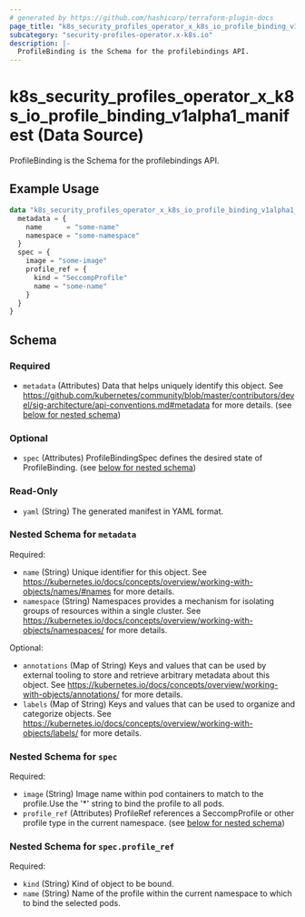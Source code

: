 ```yaml
---
# generated by https://github.com/hashicorp/terraform-plugin-docs
page_title: "k8s_security_profiles_operator_x_k8s_io_profile_binding_v1alpha1_manifest Data Source - terraform-provider-k8s"
subcategory: "security-profiles-operator.x-k8s.io"
description: |-
  ProfileBinding is the Schema for the profilebindings API.
---
```


# k8s_security_profiles_operator_x_k8s_io_profile_binding_v1alpha1_manifest (Data Source)

ProfileBinding is the Schema for the profilebindings API.

## Example Usage

```terraform
data "k8s_security_profiles_operator_x_k8s_io_profile_binding_v1alpha1_manifest" "example" {
  metadata = {
    name      = "some-name"
    namespace = "some-namespace"
  }
  spec = {
    image = "some-image"
    profile_ref = {
      kind = "SeccompProfile"
      name = "some-name"
    }
  }
}
```

<!-- schema generated by tfplugindocs -->
## Schema

### Required

- `metadata` (Attributes) Data that helps uniquely identify this object. See https://github.com/kubernetes/community/blob/master/contributors/devel/sig-architecture/api-conventions.md#metadata for more details. (see [below for nested schema](#nestedatt--metadata))

### Optional

- `spec` (Attributes) ProfileBindingSpec defines the desired state of ProfileBinding. (see [below for nested schema](#nestedatt--spec))

### Read-Only

- `yaml` (String) The generated manifest in YAML format.

<a id="nestedatt--metadata"></a>
### Nested Schema for `metadata`

Required:

- `name` (String) Unique identifier for this object. See https://kubernetes.io/docs/concepts/overview/working-with-objects/names/#names for more details.
- `namespace` (String) Namespaces provides a mechanism for isolating groups of resources within a single cluster. See https://kubernetes.io/docs/concepts/overview/working-with-objects/namespaces/ for more details.

Optional:

- `annotations` (Map of String) Keys and values that can be used by external tooling to store and retrieve arbitrary metadata about this object. See https://kubernetes.io/docs/concepts/overview/working-with-objects/annotations/ for more details.
- `labels` (Map of String) Keys and values that can be used to organize and categorize objects. See https://kubernetes.io/docs/concepts/overview/working-with-objects/labels/ for more details.


<a id="nestedatt--spec"></a>
### Nested Schema for `spec`

Required:

- `image` (String) Image name within pod containers to match to the profile.Use the '*' string to bind the profile to all pods.
- `profile_ref` (Attributes) ProfileRef references a SeccompProfile or other profile type in the current namespace. (see [below for nested schema](#nestedatt--spec--profile_ref))

<a id="nestedatt--spec--profile_ref"></a>
### Nested Schema for `spec.profile_ref`

Required:

- `kind` (String) Kind of object to be bound.
- `name` (String) Name of the profile within the current namespace to which to bind the selected pods.
